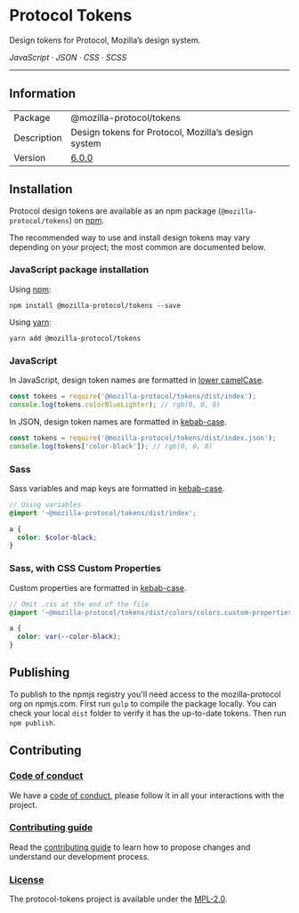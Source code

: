 # Protocol Tokens

Design tokens for Protocol, Mozilla’s design system.

<em>JavaScript · JSON · CSS · SCSS</em>

---

## Information

<table>
<tr>
<td>Package</td><td>@mozilla-protocol/tokens</td>
</tr>
<tr>
<td>Description</td>
<td>Design tokens for Protocol, Mozilla’s design system</td>
</tr>
<tr>
<td>Version</td>
<td><a href="https://github.com/mozilla/protocol-tokens/blob/master/CHANGELOG.md">6.0.0</a></td>
</tr>
</table>

## Installation

Protocol design tokens are available as an npm package (`@mozilla-protocol/tokens`) on [npm](https://www.npmjs.com/package/@mozilla-protocol/tokens).

The recommended way to use and install design tokens may vary depending on your project; the most common are documented below.

### JavaScript package installation

Using [npm](https://www.npmjs.com/):

```
npm install @mozilla-protocol/tokens --save
```

Using [yarn](https://yarnpkg.com/en/):

```
yarn add @mozilla-protocol/tokens
```

### JavaScript

In JavaScript, design token names are formatted in [lower camelCase](http://wiki.c2.com/?CamelCase).

```js
const tokens = require('@mozilla-protocol/tokens/dist/index');
console.log(tokens.colorBlueLighter); // rgb(0, 0, 0)
```

In JSON, design token names are formatted in [kebab-case](http://wiki.c2.com/?KebabCase).

```js
const tokens = require('@mozilla-protocol/tokens/dist/index.json');
console.log(tokens['color-black']); // rgb(0, 0, 0)
```

### Sass

Sass variables and map keys are formatted in [kebab-case](http://wiki.c2.com/?KebabCase).

```scss
// Using variables
@import '~@mozilla-protocol/tokens/dist/index';

a {
  color: $color-black;
}
```

### Sass, with CSS Custom Properties

Custom properties are formatted in [kebab-case](http://wiki.c2.com/?KebabCase).

```scss
// Omit .css at the end of the file
@import '~@mozilla-protocol/tokens/dist/colors/colors.custom-properties';

a {
  color: var(--color-black);
}
```

## Publishing

To publish to the npmjs registry you'll need access to the mozilla-protocol org on npmjs.com.
First run `gulp` to compile the package locally. You can check your local `dist`
folder to verify it has the up-to-date tokens. Then run `npm publish`.


## Contributing

### [Code of conduct](https://www.mozilla.org/en-US/about/governance/policies/participation/)

We have a [code of conduct](https://www.mozilla.org/en-US/about/governance/policies/participation/),
please follow it in all your interactions with the project.

### [Contributing guide](https://github.com/mozilla/protocol-tokens/blob/master/CONTRIBUTING.md)

Read the [contributing guide](https://github.com/mozilla/protocol-tokens/blob/master/CONTRIBUTING.md)
to learn how to propose changes and understand our development process.

### [License](https://github.com/mozilla/protocol-tokens/blob/master/LICENSE.md)

The protocol-tokens project is available under the [MPL-2.0](https://github.com/mozilla/protocol-tokens/blob/master/LICENSE.md).
